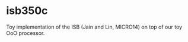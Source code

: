 isb350c
=======

Toy implementation of the ISB (Jain and Lin, MICRO14) on top of our toy OoO processor.
